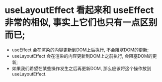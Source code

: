 # useLayoutEffect 看起来和 useEffect 非常的相似, 事实上它们也只有一点区别而已;  
- useEffect 会在渲染的内容更新到DOM上后执行, 不会阻塞DOM的更新;
- useLayoutEffect 会在渲染的内容更新到DOM上之前执行, 会阻塞DOM的更新;  
- 如果我们希望在某些操作发生之后再更新DOM, 那么应该将这个操作放到 useLayoutEffect.  